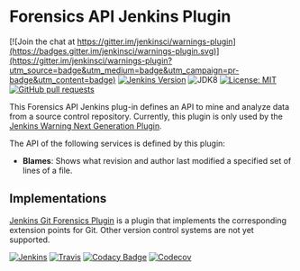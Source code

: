 # Forensics API Jenkins Plugin

[![Join the chat at https://gitter.im/jenkinsci/warnings-plugin](https://badges.gitter.im/jenkinsci/warnings-plugin.svg)](https://gitter.im/jenkinsci/warnings-plugin?utm_source=badge&utm_medium=badge&utm_campaign=pr-badge&utm_content=badge)
[![Jenkins Version](https://img.shields.io/badge/Jenkins-2.138.4-green.svg)](https://jenkins.io/download/)
![JDK8](https://img.shields.io/badge/jdk-8-yellow.svg)
[![License: MIT](https://img.shields.io/badge/license-MIT-yellow.svg)](https://opensource.org/licenses/MIT)
[![GitHub pull requests](https://img.shields.io/github/issues-pr/jenkinsci/forensics-api-plugin.svg)](https://github.com/jenkinsci/forensics-api-plugin/pulls)

This Forensics API Jenkins plug-in defines an API to mine and analyze data from a source control repository. Currently, this plugin is only used
by the [Jenkins Warning Next Generation Plugin](https://github.com/jenkinsci/warnings-ng-plugin).
 
The API of the following services is defined by this plugin:
- **Blames**: Shows what revision and author last modified a specified set of lines of a file.

## Implementations

[Jenkins Git Forensics Plugin](https://github.com/jenkinsci/git-forensics-plugin) is a plugin that implements the 
corresponding extension points for Git. Other version control systems are not yet supported.  

[![Jenkins](https://ci.jenkins.io/job/Plugins/job/forensics-api-plugin/job/master/badge/icon)](https://ci.jenkins.io/job/Plugins/job/forensics-api-plugin/job/master/)
[![Travis](https://img.shields.io/travis/jenkinsci/forensics-api-plugin/master.svg?logo=travis&label=travis%20build&logoColor=white)](https://travis-ci.org/jenkinsci/forensics-api-plugin)
[![Codacy Badge](https://api.codacy.com/project/badge/Grade/1be7bb5b899446968e411e6e59c8ea6c)](https://www.codacy.com/app/uhafner/forensics-api-plugin?utm_source=github.com&amp;utm_medium=referral&amp;utm_content=jenkinsci/forensics-api-plugin&amp;utm_campaign=Badge_Grade)
[![Codecov](https://img.shields.io/codecov/c/github/jenkinsci/forensics-api-plugin.svg)](https://codecov.io/gh/jenkinsci/forensics-api-plugin)
